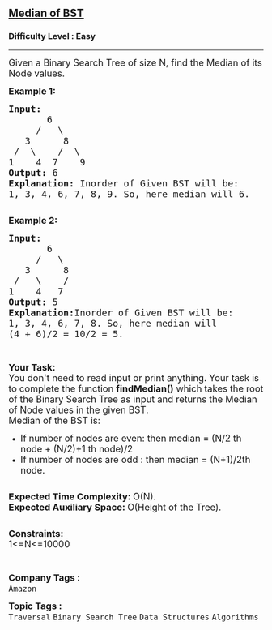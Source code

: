 <h2><a href="https://practice.geeksforgeeks.org/problems/median-of-bst/0">Median of BST</a></h2><h3>Difficulty Level : Easy</h3><hr><div class="problems_problem_content__Xm_eO"><p><span style="font-size: 18px;">Given a Binary Search Tree of size N, find the Median of its Node values.</span></p>
<p><span style="font-size: 18px;"><strong>Example 1:</strong></span></p>
<pre><span style="font-size: 18px;"><strong>Input:
</strong>&nbsp; &nbsp; &nbsp; &nbsp;6
&nbsp; &nbsp; &nbsp;/&nbsp; &nbsp;\
&nbsp; &nbsp;3&nbsp; &nbsp; &nbsp; 8&nbsp; &nbsp;
&nbsp;/&nbsp; \&nbsp; &nbsp; /&nbsp; \
1&nbsp; &nbsp; 4&nbsp; 7&nbsp;   9<strong>
Output: </strong>6
<strong>Explanation: </strong>Inorder of Given BST will be:
1, 3, 4, 6, 7, 8, 9. So, here median will 6.</span>
</pre>
<p><br><span style="font-size: 18px;"><strong>Example 2:</strong></span></p>
<pre><span style="font-size: 18px;"><strong>Input:
</strong>&nbsp; &nbsp; &nbsp; &nbsp;6
&nbsp; &nbsp; &nbsp;/&nbsp; &nbsp;\
&nbsp; &nbsp;3&nbsp; &nbsp; &nbsp; 8&nbsp; &nbsp;
&nbsp;/&nbsp; &nbsp;\&nbsp; &nbsp; /&nbsp; &nbsp;
1&nbsp; &nbsp; 4&nbsp;  7&nbsp; &nbsp;</span><span style="font-size: 18px;"><strong>
Output: </strong>5<strong>
Explanation:</strong>Inorder of Given BST will be:
1, 3, 4, 6, 7, 8. So, here median will
(4 + 6)/2 = 10/2 = 5.</span></pre>
<p>&nbsp;</p>
<p><span style="font-size: 18px;"><strong>Your Task:</strong><br>You don't need to read input or print anything. Your task is to complete the function&nbsp;<strong>findMedian()</strong>&nbsp;which takes the root of the Binary Search Tree as input&nbsp;and returns the Median of Node values in the given BST.<br>Median of the BST is:</span></p>
<ul>
<li><span style="font-size: 18px;">If number&nbsp;of nodes are even: then median = (N/2 th node + (N/2)+1 th node)/2</span></li>
<li><span style="font-size: 18px;">If number&nbsp;of nodes are odd : then median = (N+1)/2th node.</span></li>
</ul>
<p><br><span style="font-size: 18px;"><strong>Expected Time Complexity:&nbsp;</strong>O(N).<br><strong>Expected Auxiliary Space:&nbsp;</strong>O(Height of the Tree).</span></p>
<p><br><span style="font-size: 18px;"><strong>Constraints:</strong><br>1&lt;=N&lt;=10000</span></p>
<p>&nbsp;</p></div><p><span style=font-size:18px><strong>Company Tags : </strong><br><code>Amazon</code>&nbsp;<br><p><span style=font-size:18px><strong>Topic Tags : </strong><br><code>Traversal</code>&nbsp;<code>Binary Search Tree</code>&nbsp;<code>Data Structures</code>&nbsp;<code>Algorithms</code>&nbsp;